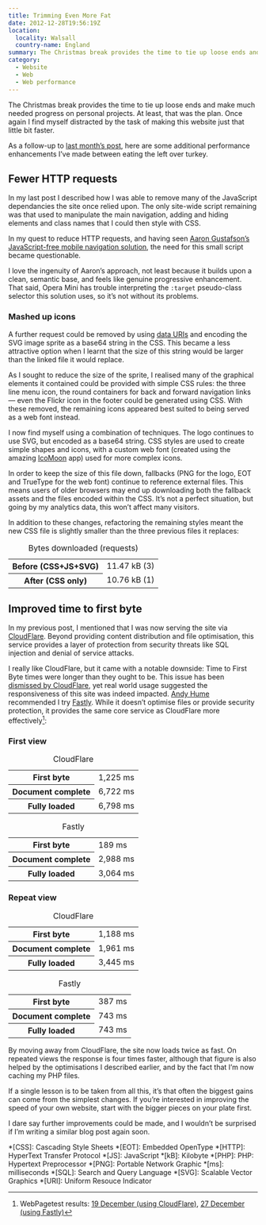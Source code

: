 ```yaml
---
title: Trimming Even More Fat
date: 2012-12-28T19:56:19Z
location:
  locality: Walsall
  country-name: England
summary: The Christmas break provides the time to tie up loose ends and make much needed progress on personal projects. At least, that was the plan. Once again I find myself distracted by the task of making this website just that little bit faster.
category:
  - Website
  - Web
  - Web performance
---
```

The Christmas break provides the time to tie up loose ends and make much needed progress on personal projects. At least, that was the plan. Once again I find myself distracted by the task of making this website just that little bit faster.

As a follow-up to [last month’s post][1], here are some additional performance enhancements I’ve made between eating the left over turkey.

## Fewer HTTP requests

In my last post I described how I was able to remove many of the JavaScript dependancies the site once relied upon. The only site-wide script remaining was that used to manipulate the main navigation, adding and hiding elements and class names that I could then style with CSS.

In my quest to reduce HTTP requests, and having seen [Aaron Gustafson’s JavaScript-free mobile navigation solution][2], the need for this small script became questionable.

I love the ingenuity of Aaron’s approach, not least because it builds upon a clean, semantic base, and feels like genuine progressive enhancement. That said, Opera Mini has trouble interpreting the `:target` pseudo-class selector this solution uses, so it’s not without its problems.

### Mashed up icons

A further request could be removed by using [data URIs][3] and encoding the SVG image sprite as a base64 string in the CSS. This became a less attractive option when I learnt that the size of this string would be larger than the linked file it would replace.

As I sought to reduce the size of the sprite, I realised many of the graphical elements it contained could be provided with simple CSS rules: the three line menu icon, the round containers for back and forward navigation links — even the Flickr icon in the footer could be generated using CSS. With these removed, the remaining icons appeared best suited to being served as a web font instead.

I now find myself using a combination of techniques. The logo continues to use SVG, but encoded as a base64 string. CSS styles are used to create simple shapes and icons, with a custom web font (created using the amazing [IcoMoon][4] app) used for more complex icons.

In order to keep the size of this file down, fallbacks (PNG for the logo, EOT and TrueType for the web font) continue to reference external files. This means users of older browsers may end up downloading both the fallback assets and the files encoded within the CSS. It’s not a perfect situation, but going by my analytics data, this won’t affect many visitors.

In addition to these changes, refactoring the remaining styles meant the new CSS file is slightly smaller than the three previous files it replaces:

<table>
  <caption>Bytes downloaded (requests)</caption>
  <tr>
    <th>Before&nbsp;(CSS+JS+SVG)</th>
    <td style="--chart-width: 100%;">11.47 kB (3)</td>
  </tr>
  <tr>
    <th>After&nbsp;(CSS only)</th>
    <td style="--chart-width: 93.80%;">10.76 kB (1)</td>
  </tr>
</table>

## Improved time to first byte

In my previous post, I mentioned that I was now serving the site via [CloudFlare][5]. Beyond providing content distribution and file optimisation, this service provides a layer of protection from security threats like SQL injection and denial of service attacks.

I really like CloudFlare, but it came with a notable downside: Time to First Byte times were longer than they ought to be. This issue has been [dismissed by CloudFlare][6], yet real world usage suggested the responsiveness of this site was indeed impacted. [Andy Hume][7] recommended I try [Fastly][8]. While it doesn’t optimise files or provide security protection, it provides the same core service as CloudFlare more effectively[^1]:

### First view

<table>
  <caption>CloudFlare</caption>
  <tr>
    <th>First&nbsp;byte</th>
    <td style="--chart-width:12.25%;">1,225 ms</td>
  </tr>
  <tr>
    <th>Document&nbsp;complete</th>
    <td style="--chart-width:67.22%;">6,722 ms</td>
  </tr>
  <tr>
    <th>Fully&nbsp;loaded</th>
    <td style="--chart-width:67.98%;">6,798 ms</td>
  </tr>
</table>

<table>
  <caption>Fastly</caption>
  <tr>
    <th>First&nbsp;byte</th>
    <td style="--chart-width:1.89%;">189 ms</td>
  </tr>
  <tr>
    <th>Document&nbsp;complete</th>
    <td style="--chart-width:29.88%;">2,988 ms</td>
  </tr>
  <tr>
    <th>Fully&nbsp;loaded</th>
    <td style="--chart-width:30.64%;">3,064 ms</td>
  </tr>
</table>

### Repeat view

<table>
  <caption>CloudFlare</caption>
  <tr>
    <th>First&nbsp;byte</th>
    <td style="--chart-width:11.88%;">1,188 ms</td>
  </tr>
  <tr>
    <th>Document&nbsp;complete</th>
    <td style="--chart-width:19.61%;">1,961 ms</td>
  </tr>
  <tr>
    <th>Fully&nbsp;loaded</th>
    <td style="--chart-width:34.45%;">3,445 ms</td>
  </tr>
</table>

<table>
  <caption>Fastly</caption>
  <tr>
    <th>First&nbsp;byte</th>
    <td style="--chart-width:3.87%;">387 ms</td>
  </tr>
  <tr>
    <th>Document&nbsp;complete</th>
    <td style="--chart-width:7.43%;">743 ms</td>
  </tr>
  <tr>
    <th>Fully&nbsp;loaded</thtd>
    <td style="--chart-width:7.43%;">743 ms</td>
  </tr>
</table>

By moving away from CloudFlare, the site now loads twice as fast. On repeated views the response is four times faster, although that figure is also helped by the optimisations I described earlier, and by the fact that I’m now caching my PHP files.

If a single lesson is to be taken from all this, it’s that often the biggest gains can come from the simplest changes. If you’re interested in improving the speed of your own website, start with the bigger pieces on your plate first.

I dare say further improvements could be made, and I wouldn’t be surprised if I’m writing a similar blog post again soon.

[^1]: WebPagetest results: [19 December (using CloudFlare)](http://webpagetest.org/result/121219_DH_DDQ/), [27 December (using Fastly)](http://webpagetest.org/result/121227_BD_GR8/)

[1]: /2012/11/trimming_the_fat
[2]: http://www.netmagazine.com/tutorials/build-smart-mobile-navigation-without-hacks
[3]: http://css-tricks.com/data-uris/
[4]: http://icomoon.io/#app-features
[5]: http://cloudflare.com/
[6]: http://blog.cloudflare.com/ttfb-time-to-first-byte-considered-meaningles
[7]: http://andyhume.net
[8]: http://www.fastly.com

*[CSS]: Cascading Style Sheets
*[EOT]: Embedded OpenType
*[HTTP]: HyperText Transfer Protocol
*[JS]: JavaScript
*[kB]: Kilobyte
*[PHP]: PHP: Hypertext Preprocessor
*[PNG]: Portable Network Graphic
*[ms]: milliseconds
*[SQL]: Search and Query Language
*[SVG]: Scalable Vector Graphics
*[URI]: Uniform Resouce Indicator
